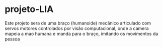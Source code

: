 # projeto-LIA

Este projeto sera de uma braço (humanoide) mecânico articulado com servos motores controlados por visão computacional, onde a camera mapeia a mao humana e manda para o braço, imitando os movimentos da pessoa
